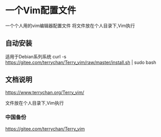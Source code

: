 # 一个Vim配置文件
一个个人用的vim编辑器配置文件
将文件放在个人目录下,Vim执行
## 自动安装
适用于Debian系列系统
curl -s https://gitee.com/terrychan/Terry_vim/raw/master/install.sh | sudo bash

## 文档说明

https://www.terrychan.org/Terry_vim/

文件放在个人目录下,Vim执行

### 中国备份

https://gitee.com/terrychan/Terry_vim
